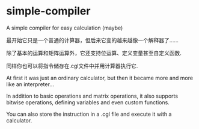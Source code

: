 # simple-compiler
A simple compiler for easy calculation
(maybe)


最开始它只是一个普通的计算器，但后来它变的越来越像一个解释器了…… 

除了基本的运算和矩阵运算外，它还支持位运算、定义变量甚至自定义函数. 

同样你也可以将指令储存在.cgl文件中并用计算器执行它. 


At first it was just an ordinary calculator, but then it became more and more like an interpreter... 

In addition to basic operations and matrix operations, it also supports bitwise operations, defining variables and even custom functions. 

You can also store the instruction in a .cgl file and execute it with a calculator. 
